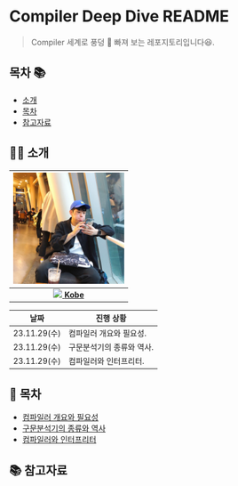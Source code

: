 # Compiler Deep Dive README

> Compiler 세계로 풍덩 🤿 빠져 보는 레포지토리입니다😆.</br>

## 목차 📚

- [소개](#-소개)
- [목차](#목차)
- [참고자료](#-참고자료)

## 🧑‍💻 소개
| <img src="https://github.com/devKobe24/BranchTest/blob/main/IMG_5424.JPG?raw=true" width="200" height="200"/> |
| :-: |
| [<img src="https://hackmd.io/_uploads/SJEQuLsEh.png" width="20"/> **Kobe**](https://github.com/devKobe24) |


| 날짜 | 진행 상황 | 
| -------- | -------- |
| 23.11.29(수) | 컴파일러 개요와 필요성. |
| 23.11.29(수) | 구문분석기의 종류와 역사. |
| 23.11.29(수) | 컴파일러와 인터프리터. |


## 📖 목차
- [컴파일러 개요와 필요성](https://github.com/devKobe24/CompilerDeepDive/blob/main/contents/231129-overview.md)
- [구문분석기의 종류와 역사](https://github.com/devKobe24/CompilerDeepDive/blob/main/contents/231129-syntaxAnalysis.md)
- [컴파일러와 인터프리터](https://github.com/devKobe24/CompilerDeepDive/blob/main/contents/231129-compilerAndInterpreter.md)


## 📚 참고자료

